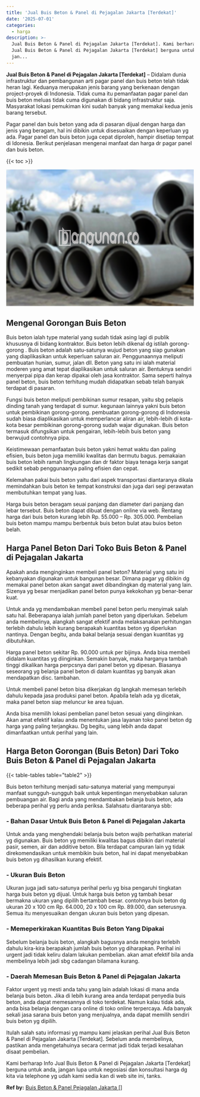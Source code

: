 ```yaml
---
title: 'Jual Buis Beton & Panel di Pejagalan Jakarta [Terdekat]'
date: '2025-07-01'
categories:
  - harga
description: >-
  Jual Buis Beton & Panel di Pejagalan Jakarta [Terdekat]. Kami berharap Info
  Jual Buis Beton & Panel di Pejagalan Jakarta [Terdekat] berguna untuk anda,
  jan...
---
```


**Jual Buis Beton & Panel di Pejagalan Jakarta \[Terdekat\]** – Didalam dunia infrastruktur dan pembangunan arti pagar panel dan buis beton telah tidak heran lagi. Keduanya merupakan jenis barang yang berkenaan dengan project-proyek di Indonesia. Tidak cuma itu pemanfaatan pagar panel dan buis beton meluas tidak cuma digunakan di bidang infrastruktur saja. Masyarakat lokasi pemukiman kini sudah banyak yang memakai kedua jenis barang tersebut.

Pagar panel dan buis beton yang ada di pasaran dijual dengan harga dan jenis yang beragam, hal ini dibikin untuk disesuaikan dengan keperluan yg ada. Pagar panel dan buis beton juga cepat diproleh, hampir disetiap tempat di Idonesia. Berikut penjelasan mengenai manfaat dan harga dr pagar panel dan buis beton.

{{< toc >}}

![Jual Buis Beton & Panel di Pejagalan Jakarta [Terdekat]](/images/jual-panel-buis-beton-murah-36.png)

## Mengenal Gorongan Buis Beton

Buis beton ialah type material yang sudah tidak asing lagi di publik khususnya di bidang kontraktor. Buis beton lebih dikenal dg istilah gorong-gorong . Buis beton adalah satu-satunya wujud beton yang siap gunakan yang diaplikasikan untuk keperluan saluran air. Penggunaannya meliputi pembuatan hunian, sumur, jalan dll. Beton yang satu ini ialah material moderen yang amat tepat diaplikasikan untuk saluran air. Bentuknya sendiri menyerpai pipa dan kerap dipakai oleh jasa kontraktor. Sama seperti halnya panel beton, buis beton terhitung mudah didapatkan sebab telah banyak terdapat di pasaran.

Fungsi buis beton meliputi pembikinan sumur resapan, yaitu sbg pelapis dinding tanah yang terdapat di sumur. kegunaan lainnya yakni buis beton untuk pembikinan gorong-gorong. pembuatan gorong-gorong di Indonesia sudah biasa diaplikasikan untuk memperlancar aliran air, lebih-lebih di kota-kota besar pembikinan gorong-gorong sudah wajar digunakan. Buis beton termasuk difungsikan untuk pengairan, lebih-lebih buis beton yang berwujud contohnya pipa.

Keistimewaan pemanfaatan buis beton yakni hemat waktu dan paling efisien, buis beton juga memiliki kwalitas dan bermutu bagus. pemakaian buis beton lebih ramah lingkungan dan dr faktor biaya tenaga kerja sangat sedikit sebab penggunaanya paling efisien dan cepat.

Kelemahan pakai buis beton yaitu dari aspek transportasi diantaranya dikala memindahkan buis beton ke tempat konstruksi dan juga dari segi perawatan membutuhkan tempat yang luas.

Harga buis beton beragam seuai panjang dan diameter dari panjang dan lebar tersebut. Buis beton dapat dibuat dengan online via web. Rentang harga dari buis beton kurang lebih Rp. 55.000 – Rp. 305.000. Pembelian buis beton mampu mampu berbentuk buis beton bulat atau buios beton belah.

## Harga Panel Beton Dari Toko Buis Beton & Panel di Pejagalan Jakarta

Apakah anda menginginkan membeli panel beton? Material yang satu ini kebanyakan digunakan untuk bangunan besar. Dimana pagar yg dibikin dg memakai panel beton akan sangat awet dibandingkan dg material yang lain. Sizenya yg besar menjadikan panel beton punya kekokohan yg benar-benar kuat.

Untuk anda yg mendambakan membeli panel beton perlu menyimak salah satu hal. Beberapanya ialah jumlah panel beton yang diperlukan. Sebelum anda membelinya, alangkah sangat efektif anda melaksanakan perhitungan terlebih dahulu lebih kurang berapakah kuantitas beton yg diperlukan nantinya. Dengan begitu, anda bakal belanja sesuai dengan kuantitas yg dibutuhkan.

Harga panel beton sekitar Rp. 90.000 untuk per bijinya. Anda bisa membeli didalam kuantitas yg diinginkan. Semakin banyak, maka harganya tambah tinggi dikalikan harga perpcsnya dari panel beton yg dipesan. Biasanya seseorang yg belanja panel beton di dalam kuantitas yg banyak akan mendapatkan disc. tambahan.

Untuk membeli panel beton bisa dikerjakan dg langkah memesan terlebih dahulu kepada jasa produksi panel beton. Apabila telah ada yg dicetak, maka panel beton siap meluncur ke area tujuan.

Anda bisa memilih lokasi pembelian panel beton sesuai yang diinginkan. Akan amat efektif kalau anda menentukan jasa layanan toko panel beton dg harga yang paling terjangkau. Dg begitu, uang lebih anda dapat dimanfaatkan untuk perihal yang lain.

## Harga Beton Gorongan (Buis Beton) Dari Toko Buis Beton & Panel di Pejagalan Jakarta

{{< table-tables table="table2" >}}

Buis beton terhitung menjadi satu-satunya material yang mempunyai manfaat sungguh-sungguh baik untuk kepentingan menyebabkan saluran pembuangan air. Bagi anda yang mendambakan belanja buis beton, ada beberapa perihal yg perlu anda periksa. Salahsatu diantaranya sbb:

### \- Bahan Dasar Untuk Buis Beton & Panel di Pejagalan Jakarta

Untuk anda yang menghendaki belanja buis beton wajib perhatikan material yg digunakan. Buis beton yg memiliki kwalitas bagus dibikin dari material pasir, semen, air dan additive beton. Bila terdapat campuran lain yg tidak direkomendasikan untuk membikin buis beton, hal ini dapat menyebabkan buis beton yg dihasilkan kurang efektif.

### \- Ukuran Buis Beton

Ukuran juga jadi satu-satunya perihal perlu yg bisa pengaruhi tingkatan harga buis beton yg dijual. Untuk harga buis beton yg tambah besar bermakna ukuran yang dipilih bertambah besar. contohnya buis beton dg ukuran 20 x 100 cm Rp. 64.000, 20 x 100 cm Rp. 89.000, dan seterusnya. Semua itu menyesuaikan dengan ukuran buis beton yang dipesan.

### \- Memeperkirakan Kuantitas Buis Beton Yang Dipakai

Sebelum belanja buis beton, alangkah bagusnya anda mengira terlebih dahulu kira-kira berapakah jumlah buis beton yg diharapkan. Perihal ini urgent jadi tidak keliru dalam lakukan pembelian. akan amat efektif bila anda membelinya lebih jadi sbg cadangan bilamana kurang.

### \- Daerah Memesan Buis Beton & Panel di Pejagalan Jakarta

Faktor urgent yg mesti anda tahu yang lain adalah lokasi di mana anda belanja buis beton. Jika di lebih kurang area anda terdapat penyedia buis beton, anda dapat memesannya di toko terdekat. Namun kalau tidak ada, anda bisa belanja dengan cara online di toko online terpercaya. Ada banyak sekali jasa sarana buis beton yang menjualnya, anda dapat memilih sendiri buis beton yg dipilih.

Itulah salah satu informasi yg mampu kami jelaskan perihal Jual Buis Beton & Panel di Pejagalan Jakarta \[Terdekat\]. Sebelum anda membelinya, pastikan anda mengetahuinya secara cermat jadi tidak terjadi kesalahan disaat pembelian.

Kami berharap Info Jual Buis Beton & Panel di Pejagalan Jakarta \[Terdekat\] berguna untuk anda, jangan lupa untuk negosiasi dan konsultasi harga dg kita via telephone yg udah kami sedia kan di web site ini, tanks.

**Ref by:** [Buis Beton & Panel Pejagalan Jakarta []](https://id.wikipedia.org/wiki/Buis)
